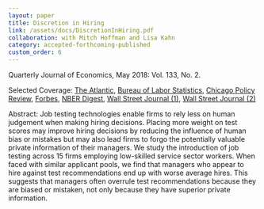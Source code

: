```yaml
---
layout: paper
title: Discretion in Hiring
link: /assets/docs/DiscretionInHiring.pdf
collaboration: with Mitch Hoffman and Lisa Kahn
category: accepted-forthcoming-published
custom_order: 6
---
```

<div>
  <div class="text-teal-600 text-base mb-2">
    <p><span class="italic">Quarterly Journal of Economics</span>, May 2018: Vol. 133, No. 2.</p>
    <p>Selected Coverage:
      <a href="https://www.theatlantic.com/business/archive/2015/11/should-computers-decide-who-gets-hired/416898/" class="italic">The Atlantic</a>,
      <a href="https://www.bls.gov/opub/mlr/2016/beyond-bls/pdf/would-standardized-job-testing-assist-employers.pdf" class="italic">Bureau of Labor Statistics</a>,
      <a href="http://chicagopolicyreview.org/2016/01/07/testing-vs-discretion-how-should-firms-hire-their-employees/" class="italic">Chicago Policy Review</a>,
      <a href="https://www.forbes.com/sites/hbsworkingknowledge/2016/02/18/machines-make-smarter-hiring-decisions-than-managers/#21de9cd91522" class="italic">Forbes</a>,
      <a href="http://www.nber.org/digest/apr16/w21709.html" class="italic">NBER Digest</a>,
      <a href="https://www.wsj.com/articles/a-personality-test-could-stand-in-the-way-of-your-next-job-1429065001" class="italic">Wall Street Journal (1)</a>,
      <a href="https://www.wsj.com/articles/for-lower-paid-workers-the-robot-overlords-have-arrived-11556719323" class="italic">Wall Street Journal (2)</a>
    </p>
  </div>
  <p><span class="font-medium">Abstract: </span>
    Job testing technologies enable firms to rely less on human judgement when making hiring decisions. Placing more weight on test scores may improve hiring decisions by reducing the influence of human bias or mistakes but may also lead firms to forgo the potentially valuable private information of their managers.  We study the introduction of job testing across 15 firms employing low-skilled service sector workers.  When faced with similar applicant pools, we find that managers who appear to hire against test recommendations end up with worse average hires. This suggests that managers often overrule test recommendations because they are biased or mistaken, not only because they have superior private information.
  </p>
</div>
